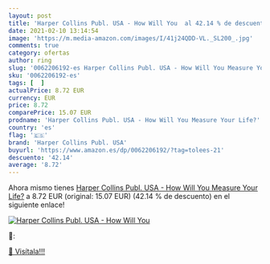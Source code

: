 ```yaml
---
layout: post
title: 'Harper Collins Publ. USA - How Will You  al 42.14 % de descuento'
date: 2021-02-10 13:14:54
image: 'https://m.media-amazon.com/images/I/41j24QDD-VL._SL200_.jpg'
comments: true
category: ofertas
author: ring
slug: '0062206192-es Harper Collins Publ. USA - How Will You Measure Your Life?'
sku: '0062206192-es'
tags: [  ]
actualPrice: 8.72 EUR
currency: EUR
price: 8.72
comparePrice: 15.07 EUR
prodname: 'Harper Collins Publ. USA - How Will You Measure Your Life?'
country: 'es'
flag: '🇪🇸'
brand: 'Harper Collins Publ. USA'
buyurl: 'https://www.amazon.es/dp/0062206192/?tag=tolees-21'
descuento: '42.14'
average: '8.72'
---
```


Ahora mismo tienes [Harper Collins Publ. USA - How Will You Measure Your Life?](https://www.amazon.es/dp/0062206192/?tag=tolees-21) a 8.72 EUR (original: 15.07 EUR) (42.14 %  de descuento) en el siguiente enlace!

[![Harper Collins Publ. USA - How Will You ](https://m.media-amazon.com/images/I/41j24QDD-VL._SL200_.jpg)](https://www.amazon.es/dp/0062206192/?tag=tolees-21)

🔎:


[🛒 Visítala!!!](https://www.amazon.es/dp/0062206192/?tag=tolees-21)

